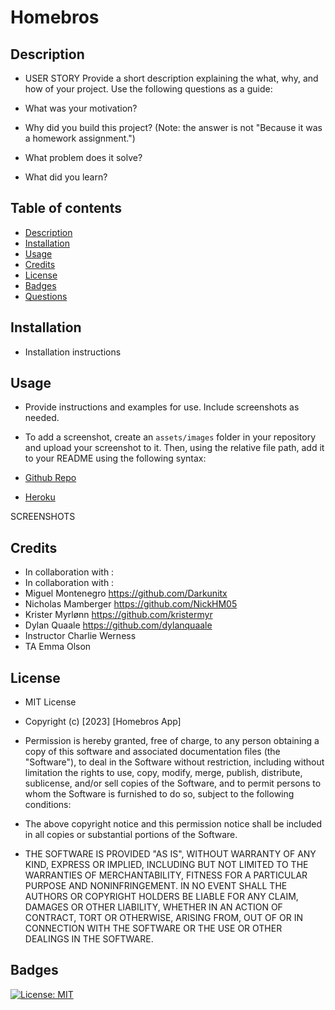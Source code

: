 # Homebros

## Description
- USER STORY
Provide a short description explaining the what, why, and how of your project. Use the following questions as a guide:

- What was your motivation?
- Why did you build this project? (Note: the answer is not "Because it was a homework assignment.")
- What problem does it solve?
- What did you learn?

## Table of contents
- [Description](#description)
- [Installation](#installation)
- [Usage](#usage)
- [Credits](#credits)
- [License](#license)
- [Badges](#badges)
- [Questions](#questions)

## Installation 
- Installation instructions

## Usage
- Provide instructions and examples for use. Include screenshots as needed.

- To add a screenshot, create an `assets/images` folder in your repository and upload your screenshot to it. Then, using the relative file path, add it to your README using the following syntax:

- <a href="https://github.com/dylanquaale/home-bros">Github Repo</a>

- <a href="https://arcane-savannah-38796.herokuapp.com/">Heroku </a>

SCREENSHOTS

## Credits 

- In collaboration with : 
- In collaboration with : 
- Miguel Montenegro  https://github.com/Darkunitx
- Nicholas Mamberger https://github.com/NickHM05
- Krister Myrlønn    https://github.com/kristermyr
- Dylan Quaale       https://github.com/dylanquaale
- Instructor Charlie Werness
- TA Emma Olson

## License

- MIT License

- Copyright (c) [2023] [Homebros App]

- Permission is hereby granted, free of charge, to any person obtaining a copy of this software and associated documentation files (the "Software"), to deal in the Software without restriction, including without limitation the rights to use, copy, modify, merge, publish, distribute, sublicense, and/or sell copies of the Software, and to permit persons to whom the Software is furnished to do so, subject to the following conditions:

- The above copyright notice and this permission notice shall be included in all copies or substantial portions of the Software.

- THE SOFTWARE IS PROVIDED "AS IS", WITHOUT WARRANTY OF ANY KIND, EXPRESS OR IMPLIED, INCLUDING BUT NOT LIMITED TO THE WARRANTIES OF MERCHANTABILITY, FITNESS FOR A PARTICULAR PURPOSE AND NONINFRINGEMENT. IN NO EVENT SHALL THE AUTHORS OR COPYRIGHT HOLDERS BE LIABLE FOR ANY CLAIM, DAMAGES OR OTHER LIABILITY, WHETHER IN AN ACTION OF CONTRACT, TORT OR OTHERWISE, ARISING FROM, OUT OF OR IN CONNECTION WITH THE SOFTWARE OR THE USE OR OTHER DEALINGS IN THE SOFTWARE.

## Badges

[![License: MIT](https://img.shields.io/badge/License-MIT-yellow.svg)](https://opensource.org/licenses/MIT)